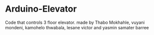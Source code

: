 # Arduino-Elevator
Code that controls 3 floor elevator. made by Thabo Mokhahle, vuyani mondeni, kamohelo thwabala, lesane victor and yasmin samater barree
